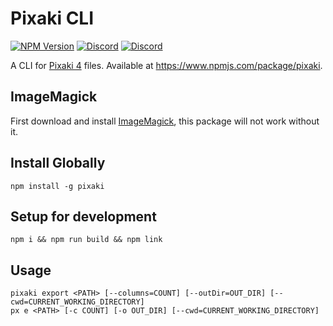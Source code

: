 # Pixaki CLI 

[![NPM Version](https://img.shields.io/npm/v/pixaki.svg?style=flat&logo=npm&label=NPM%20Package&color=dodgerblue)](https://www.npmjs.com/package/pixaki)
[![Discord](https://img.shields.io/discord/835988826006487090.svg?logo=discord&logoColor=fff&label=Pixools%20Discord&color=7389d8)](https://discord.gg/M8MYyPdR)
[![Discord](https://img.shields.io/discord/755766307043147928.svg?logo=discord&logoColor=fff&label=Pixaki%20Discord&color=7389d8)](https://discord.gg/ZPyBUWqz)

A CLI for [Pixaki 4](https://pixaki.com/) files. Available at https://www.npmjs.com/package/pixaki.

## ImageMagick

First download and install [ImageMagick](http://www.imagemagick.org/), this package will not work without it.

## Install Globally

```
npm install -g pixaki
```

## Setup for development

```
npm i && npm run build && npm link
```

## Usage

```
pixaki export <PATH> [--columns=COUNT] [--outDir=OUT_DIR] [--cwd=CURRENT_WORKING_DIRECTORY]
px e <PATH> [-c COUNT] [-o OUT_DIR] [--cwd=CURRENT_WORKING_DIRECTORY]
```

